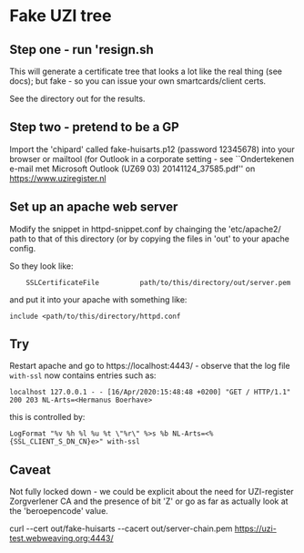 # Fake UZI tree

## Step one - run 'resign.sh

This will generate a certificate tree that looks a lot like the real thing (see docs); but fake - so you can
issue your own smartcards/client certs.

See the directory out for the results.
 
## Step two - pretend to be a GP

Import the 'chipard' called fake-huisarts.p12 (password 12345678) into your browser or mailtool (for Outlook in a corporate setting - see ``Ondertekenen e-mail met Microsoft Outlook (UZ69 03) 20141124_37585.pdf'' on https://www.uziregister.nl

## Set up an apache web server

Modify the snippet in httpd-snippet.conf by chainging the 'etc/apache2/ path to that of this directory (or by copying the files in 'out' to your apache config.

So they look like:

	    SSLCertificateFile          path/to/this/directory/out/server.pem

and put it into your apache with something like:

    include <path/to/this/directory/httpd.conf
    
## Try

Restart apache and go to https://localhost:4443/ - observe that the log file `with-ssl` now contains entries such as:

	localhost 127.0.0.1 - - [16/Apr/2020:15:48:48 +0200] "GET / HTTP/1.1" 200 203 NL-Arts=<Hermanus Boerhave>
	
this is controlled by:

    LogFormat "%v %h %l %u %t \"%r\" %>s %b NL-Arts=<%{SSL_CLIENT_S_DN_CN}e>" with-ssl

## Caveat

Not fully locked down - we could be explicit about the need for UZI-register Zorgverlener CA and the presence of bit 'Z' or go as far as actually look at the 'beroepencode' value.


 curl --cert out/fake-huisarts --cacert out/server-chain.pem https://uzi-test.webweaving.org:4443/
